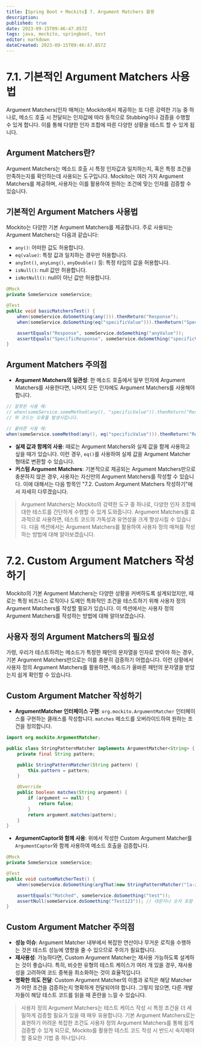 ```yaml
---
title: [Spring Boot + Mockito] 7. Argument Matchers 활용
description: 
published: true
date: 2023-09-15T09:46:47.857Z
tags: java, mockito, springboot, test
editor: markdown
dateCreated: 2023-09-15T09:46:47.857Z
---
```


# 7.1. 기본적인 Argument Matchers 사용법

Argument Matchers(인자 매쳐)는 Mockito에서 제공하는 또 다른 강력한 기능 중 하나로, 메소드 호출 시 전달되는 인자값에 따라 동적으로 Stubbing이나 검증을 수행할 수 있게 합니다. 이를 통해 다양한 인자 조합에 따른 다양한 상황을 테스트 할 수 있게 됩니다.

## Argument Matchers란?

Argument Matchers는 메소드 호출 시 특정 인자값과 일치하는지, 혹은 특정 조건을 만족하는지를 확인하는데 사용되는 도구입니다. Mockito는 여러 가지 Argument Matchers를 제공하며, 사용자는 이를 활용하여 원하는 조건에 맞는 인자를 검증할 수 있습니다.

## 기본적인 Argument Matchers 사용법

Mockito는 다양한 기본 Argument Matchers를 제공합니다. 주로 사용되는 Argument Matchers는 다음과 같습니다:

- `any()`: 어떠한 값도 허용합니다.
- `eq(value)`: 특정 값과 일치하는 경우만 허용합니다.
- `anyInt()`, `anyLong()`, `anyDouble()` 등: 특정 타입의 값을 허용합니다.
- `isNull()`: null 값만 허용합니다.
- `isNotNull()`: null이 아닌 값만 허용합니다.

```java
@Mock
private SomeService someService;

@Test
public void basicMatchersTest() {
    when(someService.doSomething(any())).thenReturn("Response");
    when(someService.doSomething(eq("specificValue"))).thenReturn("SpecificResponse");

    assertEquals("Response", someService.doSomething("anyValue"));
    assertEquals("SpecificResponse", someService.doSomething("specificValue"));
}
```

## Argument Matchers 주의점

- **Argument Matchers의 일관성**: 한 메소드 호출에서 일부 인자에 Argument Matchers를 사용한다면, 나머지 모든 인자에도 Argument Matchers를 사용해야 합니다.

```java
// 잘못된 사용 예:
// when(someService.someMethod(any(), "specificValue")).thenReturn("Response");
// 위 코드는 오류를 발생시킵니다.

// 올바른 사용 예:
when(someService.someMethod(any(), eq("specificValue"))).thenReturn("Response");
```

- **실제 값과 함께의 사용**: 때로는 Argument Matchers와 실제 값을 함께 사용하고 싶을 때가 있습니다. 이런 경우, `eq()`를 사용하여 실제 값을 Argument Matcher 형태로 변환할 수 있습니다.
- **커스텀 Argument Matchers**: 기본적으로 제공되는 Argument Matchers만으로 충분하지 않은 경우, 사용자는 자신만의 Argument Matchers를 작성할 수 있습니다. 이에 대해서는 다음 항목인 "7.2. Custom Argument Matchers 작성하기"에서 자세히 다루겠습니다.

> Argument Matchers는 Mockito의 강력한 도구 중 하나로, 다양한 인자 조합에 대한 테스트를 간단하게 수행할 수 있게 도와줍니다. Argument Matchers를 효과적으로 사용하면, 테스트 코드의 가독성과 유연성을 크게 향상시킬 수 있습니다. 다음 섹션에서는 Argument Matchers를 활용하여 사용자 정의 매쳐를 작성하는 방법에 대해 알아보겠습니다.

# 7.2. Custom Argument Matchers 작성하기

Mockito의 기본 Argument Matchers는 다양한 상황을 커버하도록 설계되었지만, 때로는 특정 비즈니스 로직이나 도메인 특화적인 조건을 테스트하기 위해 사용자 정의 Argument Matchers를 작성할 필요가 있습니다. 이 섹션에서는 사용자 정의 Argument Matchers를 작성하는 방법에 대해 알아보겠습니다.

## 사용자 정의 Argument Matchers의 필요성

가령, 우리가 테스트하려는 메소드가 특정한 패턴의 문자열을 인자로 받아야 하는 경우, 기본 Argument Matchers만으로는 이를 충분히 검증하기 어렵습니다. 이런 상황에서 사용자 정의 Argument Matchers를 활용하면, 메소드가 올바른 패턴의 문자열을 받았는지 쉽게 확인할 수 있습니다.

## Custom Argument Matcher 작성하기

- **ArgumentMatcher 인터페이스 구현**: `org.mockito.ArgumentMatcher` 인터페이스를 구현하는 클래스를 작성합니다. `matches` 메소드를 오버라이드하여 원하는 조건을 정의합니다.

```java
import org.mockito.ArgumentMatcher;

public class StringPatternMatcher implements ArgumentMatcher<String> {
    private final String pattern;

    public StringPatternMatcher(String pattern) {
        this.pattern = pattern;
    }

    @Override
    public boolean matches(String argument) {
        if (argument == null) {
            return false;
        }
        return argument.matches(pattern);
    }
}
```

- **ArgumentCaptor와 함께 사용**: 위에서 작성한 Custom Argument Matcher를 `ArgumentCaptor`와 함께 사용하여 메소드 호출을 검증합니다.

```java
@Mock
private SomeService someService;

@Test
public void customMatcherTest() {
    when(someService.doSomething(argThat(new StringPatternMatcher("[a-z]+")))).thenReturn("Matched");

    assertEquals("Matched", someService.doSomething("test"));
    assertNull(someService.doSomething("Test123")); // 대문자나 숫자 포함 문자열은 매치되지 않습니다.
}
```

## Custom Argument Matcher 주의점

- **성능 이슈**: Argument Matcher 내부에서 복잡한 연산이나 무거운 로직을 수행하는 것은 테스트 성능에 영향을 줄 수 있으므로 주의가 필요합니다.
- **재사용성**: 가능하다면, Custom Argument Matcher는 재사용 가능하도록 설계하는 것이 좋습니다. 특히, 비슷한 유형의 테스트 케이스가 여러 개 있을 경우, 재사용성을 고려하여 코드 중복을 최소화하는 것이 효율적입니다.
- **명확한 의도 전달**: Custom Argument Matcher의 이름과 로직은 해당 Matcher가 어떤 조건을 검증하는지 명확하게 전달되어야 합니다. 그렇지 않으면, 다른 개발자들이 해당 테스트 코드를 읽을 때 혼란을 느낄 수 있습니다.

> 사용자 정의 Argument Matchers는 테스트 케이스 작성 시 특정 조건을 더 세밀하게 검증할 필요가 있을 때 매우 유용합니다. 기본 Argument Matchers로는 표현하기 어려운 복잡한 조건도 사용자 정의 Argument Matchers를 통해 쉽게 검증할 수 있게 되므로, Mockito를 활용한 테스트 코드 작성 시 반드시 숙지해야 할 중요한 기법 중 하나입니다.